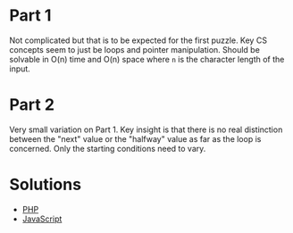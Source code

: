 # Part 1

Not complicated but that is to be expected for the first puzzle. Key CS concepts seem to just be loops and pointer manipulation. Should be solvable in O(n) time and O(n) space where `n` is the character length of the input.

# Part 2

Very small variation on Part 1. Key insight is that there is no real distinction between the "next" value or the "halfway" value as far as the loop is concerned. Only the starting conditions need to vary.

# Solutions

 - [PHP](../../php/src/Solution/Day01Solution.php)
 - [JavaScript](../../javascript/lib/solution/day01.js)
